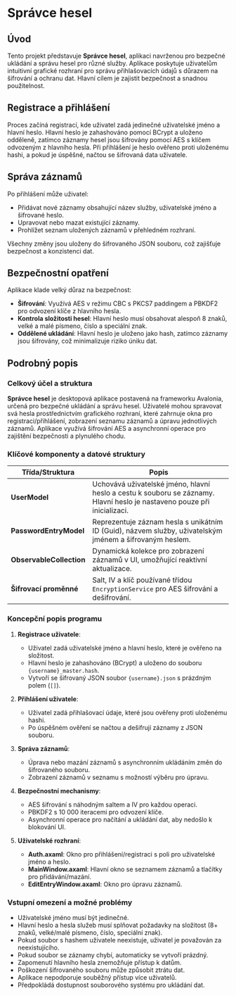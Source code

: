 # Správce hesel

## Úvod

Tento projekt představuje **Správce hesel**, aplikaci navrženou pro bezpečné ukládání a správu hesel pro různé služby. Aplikace poskytuje uživatelům intuitivní grafické rozhraní pro správu přihlašovacích údajů s důrazem na šifrování a ochranu dat. Hlavní cílem je zajistit bezpečnost a snadnou použitelnost.

## **Registrace a přihlášení**

Proces začíná registrací, kde uživatel zadá jedinečné uživatelské jméno a hlavní heslo. Hlavní heslo je zahashováno pomocí BCrypt a uloženo odděleně, zatímco záznamy hesel jsou šifrovány pomocí AES s klíčem odvozeným z hlavního hesla. Při přihlášení je heslo ověřeno proti uloženému hashi, a pokud je úspěšné, načtou se šifrovaná data uživatele.

## Správa záznamů

Po přihlášení může uživatel:

- Přidávat nové záznamy obsahující název služby, uživatelské jméno a šifrované heslo.
- Upravovat nebo mazat existující záznamy.
- Prohlížet seznam uložených záznamů v přehledném rozhraní.

Všechny změny jsou uloženy do šifrovaného JSON souboru, což zajišťuje bezpečnost a konzistenci dat.

## Bezpečnostní opatření

Aplikace klade velký důraz na bezpečnost:

- **Šifrování**: Využívá AES v režimu CBC s PKCS7 paddingem a PBKDF2 pro odvození klíče z hlavního hesla.
- **Kontrola složitosti hesel**: Hlavní heslo musí obsahovat alespoň 8 znaků, velké a malé písmeno, číslo a speciální znak.
- **Oddělené ukládání**: Hlavní heslo je uloženo jako hash, zatímco záznamy jsou šifrovány, což minimalizuje riziko úniku dat.

## Podrobný popis

### Celkový účel a struktura

**Správce hesel** je desktopová aplikace postavená na frameworku Avalonia, určená pro bezpečné ukládání a správu hesel. Uživatelé mohou spravovat svá hesla prostřednictvím grafického rozhraní, které zahrnuje okna pro registraci/přihlášení, zobrazení seznamu záznamů a úpravu jednotlivých záznamů. Aplikace využívá šifrování AES a asynchronní operace pro zajištění bezpečnosti a plynulého chodu.

### Klíčové komponenty a datové struktury

| **Třída/Struktura** | **Popis** |
| --- | --- |
| **UserModel** | Uchovává uživatelské jméno, hlavní heslo a cestu k souboru se záznamy. Hlavní heslo je nastaveno pouze při inicializaci. |
| **PasswordEntryModel** | Reprezentuje záznam hesla s unikátním ID (Guid), názvem služby, uživatelským jménem a šifrovaným heslem. |
| **ObservableCollection** | Dynamická kolekce pro zobrazení záznamů v UI, umožňující reaktivní aktualizace. |
| **Šifrovací proměnné** | Salt, IV a klíč používané třídou `EncryptionService` pro AES šifrování a dešifrování. |

### Koncepční popis programu

1. **Registrace uživatele**:

   - Uživatel zadá uživatelské jméno a hlavní heslo, které je ověřeno na složitost.
   - Hlavní heslo je zahashováno (BCrypt) a uloženo do souboru `{username}_master.hash`.
   - Vytvoří se šifrovaný JSON soubor `{username}.json` s prázdným polem (`[]`).

2. **Přihlášení uživatele**:

   - Uživatel zadá přihlašovací údaje, které jsou ověřeny proti uloženému hashi.
   - Po úspěšném ověření se načtou a dešifrují záznamy z JSON souboru.

3. **Správa záznamů**:

   - Úprava nebo mazání záznamů s asynchronním ukládáním změn do šifrovaného souboru.
   - Zobrazení záznamů v seznamu s možností výběru pro úpravu.

4. **Bezpečnostní mechanismy**:

   - AES šifrování s náhodným saltem a IV pro každou operaci.
   - PBKDF2 s 10 000 iteracemi pro odvození klíče.
   - Asynchronní operace pro načítání a ukládání dat, aby nedošlo k blokování UI.

5. **Uživatelské rozhraní**:

   - **Auth.axaml**: Okno pro přihlášení/registraci s poli pro uživatelské jméno a heslo.
   - **MainWindow.axaml**: Hlavní okno se seznamem záznamů a tlačítky pro přidávání/mazání.
   - **EditEntryWindow.axaml**: Okno pro úpravu záznamů.

### Vstupní omezení a možné problémy

- Uživatelské jméno musí být jedinečné.
- Hlavní heslo a hesla služeb musí splňovat požadavky na složitost (8+ znaků, velké/malé písmeno, číslo, speciální znak).
- Pokud soubor s hashem uživatele neexistuje, uživatel je považován za neexistujícího.
- Pokud soubor se záznamy chybí, automaticky se vytvoří prázdný.
- Zapomenutí hlavního hesla znemožňuje přístup k datům.
- Poškození šifrovaného souboru může způsobit ztrátu dat.
- Aplikace nepodporuje souběžný přístup více uživatelů.
- Předpokládá dostupnost souborového systému pro ukládání dat.



